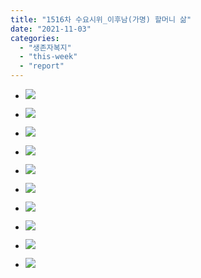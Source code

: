 ```yaml
---
title: "1516차 수요시위_이후남(가명) 할머니 삶"
date: "2021-11-03"
categories: 
  - "생존자복지"
  - "this-week"
  - "report"
---
```


- ![](https://womenandwar.net/kr/wp-content/uploads/2021/11/크기변환001-1024x1024.jpg)
    
- ![](https://womenandwar.net/kr/wp-content/uploads/2021/11/크기변환002-1024x1024.jpg)
    
- ![](https://womenandwar.net/kr/wp-content/uploads/2021/11/크기변환003-1024x1024.jpg)
    
- ![](https://womenandwar.net/kr/wp-content/uploads/2021/11/크기변환004-1024x1024.jpg)
    
- ![](https://womenandwar.net/kr/wp-content/uploads/2021/11/크기변환005-1024x1024.jpg)
    
- ![](https://womenandwar.net/kr/wp-content/uploads/2021/11/크기변환006-1024x1024.jpg)
    
- ![](https://womenandwar.net/kr/wp-content/uploads/2021/11/크기변환007-1024x1024.jpg)
    
- ![](https://womenandwar.net/kr/wp-content/uploads/2021/11/크기변환008-1024x1024.jpg)
    
- ![](https://womenandwar.net/kr/wp-content/uploads/2021/11/크기변환009-1024x1024.jpg)
    
- ![](https://womenandwar.net/kr/wp-content/uploads/2021/11/크기변환010-1024x1024.jpg)
